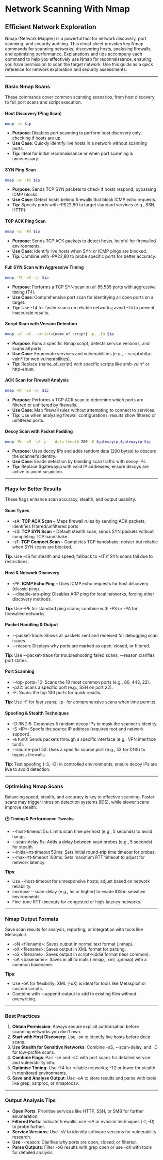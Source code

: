 # Network Scanning With Nmap

## Efficient Network Exploration

Nmap (Network Mapper) is a powerful tool for network discovery, port scanning, and security auditing. This cheat sheet provides key Nmap commands for scanning networks, discovering hosts, analysing firewalls, and optimising performance. Explanations and tips accompany each command to help you effectively use Nmap for reconnaissance, ensuring you have permission to scan the target network. Use this guide as a quick reference for network exploration and security assessments.

***

### Basic Nmap Scans

These commands cover common scanning scenarios, from host discovery to full port scans and script execution.

#### Host Discovery (Ping Scan)

```bash
nmap -sn $ip
```

* **Purpose**: Disables port scanning to perform host discovery only, checking if hosts are up.
* **Use Case**: Quickly identify live hosts in a network without scanning ports.
* **Tip**: Ideal for initial reconnaissance or when port scanning is unnecessary.

#### SYN Ping Scan

```bash
nmap -sn -PS $ip
```

* **Purpose**: Sends TCP SYN packets to check if hosts respond, bypassing ICMP blocks.
* **Use Case**: Detect hosts behind firewalls that block ICMP echo requests.
* **Tip**: Specify ports with -PS22,80 to target standard services (e.g., SSH, HTTP).

#### TCP ACK Ping Scan

```bash
nmap -sn -PA $ip
```

* **Purpose**: Sends TCP ACK packets to detect hosts, helpful for firewalled environments.
* **Use Case**: Identify live hosts when SYN or ICMP pings are blocked.
* **Tip**: Combine with -PA22,80 to probe specific ports for better accuracy.

#### Full SYN Scan with Aggressive Timing

```bash
nmap -T4 -sS -p- $ip
```

* **Purpose**: Performs a TCP SYN scan on all 65,535 ports with aggressive timing (T4).
* **Use Case**: Comprehensive port scan for identifying all open ports on a target.
* **Tip**: Use -T4 for faster scans on reliable networks; avoid -T5 to prevent inaccurate results.

#### Script Scan with Version Detection

```bash
nmap -sC -sV --script={name_of_script} -p- -T4 $ip
```

* **Purpose**: Runs a specific Nmap script, detects service versions, and scans all ports.
* **Use Case**: Enumerate services and vulnerabilities (e.g., --script=http-vuln\* for web vulnerabilities).
* **Tip**: Replace {name\_of\_script} with specific scripts like smb-vuln\* or http-enum.

#### ACK Scan for Firewall Analysis

```bash
nmap -Pn -sA -p- $ip
```

* **Purpose**: Performs a TCP ACK scan to determine which ports are filtered or unfiltered by firewalls.
* **Use Case**: Map firewall rules without attempting to connect to services.
* **Tip**: Use when analyzing firewall configurations; results show filtered or unfiltered ports.

#### Decoy Scan with Packet Padding

```bash
nmap -Pn -sS -sV -p- --data-length 200 -D $gatewayip,$gatewayip $ip
```

* **Purpose**: Uses decoy IPs and adds random data (200 bytes) to obscure the scanner’s identity.
* **Use Case**: Evade detection by blending scan traffic with decoy IPs.
* **Tip**: Replace $gatewayip with valid IP addresses; ensure decoys are active to avoid suspicion.

***

### Flags for Better Results

These flags enhance scan accuracy, stealth, and output usability.

#### Scan Types

* -sA: **TCP ACK Scan** – Maps firewall rules by sending ACK packets; identifies filtered/unfiltered ports.
* -sS: **TCP SYN Scan** – Default stealth scan; sends SYN packets without completing TCP handshake.
* -sT: **TCP Connect Scan** – Completes TCP handshake; noisier but reliable when SYN scans are blocked.

**Tip**: Use -sS for stealth and speed; fallback to -sT if SYN scans fail due to restrictions.

#### Host & Network Discovery

* -PE: **ICMP Echo Ping** – Uses ICMP echo requests for host discovery (classic ping).
* \--disable-arp-ping: Disables ARP ping for local networks, forcing other discovery methods.

**Tip**: Use -PE for standard ping scans; combine with -PS or -PA for firewalled networks.

#### Packet Handling & Output

* \--packet-trace: Shows all packets sent and received for debugging scan issues.
* \--reason: Displays why ports are marked as open, closed, or filtered.

**Tip**: Use --packet-trace for troubleshooting failed scans; --reason clarifies port states.

#### Port Scanning

* \--top-ports=10: Scans the 10 most common ports (e.g., 80, 443, 22).
* -p22: Scans a specific port (e.g., SSH on port 22).
* -F: Scans the top 100 ports for quick results.

**Tip**: Use -F for fast scans; -p- for comprehensive scans when time permits.

#### Spoofing & Stealth Techniques

* -D RND:5: Generates 5 random decoy IPs to mask the scanner’s identity.
* -S \<IP>: Spoofs the source IP address (requires root and network support).
* -e tun0: Sends packets through a specific interface (e.g., VPN interface tun0).
* \--source-port 53: Uses a specific source port (e.g., 53 for DNS) to bypass firewalls.

**Tip**: Test spoofing (-S, -D) in controlled environments; ensure decoy IPs are live to avoid detection.

***

### Optimising Nmap Scans

Balancing speed, stealth, and accuracy is key to effective scanning. Faster scans may trigger intrusion detection systems (IDS), while slower scans improve stealth.

#### 🕒 Timing & Performance Tweaks

* \--host-timeout 5s: Limits scan time per host (e.g., 5 seconds) to avoid hangs.
* \--scan-delay 5s: Adds a delay between scan probes (e.g., 5 seconds) for stealth.
* \--initial-rtt-timeout 50ms: Sets initial round-trip time timeout for probes.
* \--max-rtt-timeout 100ms: Sets maximum RTT timeout to adjust for network latency.

**Tips**:

* Use --host-timeout for unresponsive hosts; adjust based on network reliability.
* Increase --scan-delay (e.g., 5s or higher) to evade IDS in sensitive environments.
* Fine-tune RTT timeouts for congested or high-latency networks.

***

### Nmap Output Formats

Save scan results for analysis, reporting, or integration with tools like Metasploit.

* -oN \<filename>: Saves output in normal text format (.nmap).
* -oX \<filename>: Saves output in XML format for parsing.
* -oS \<filename>: Saves output in script-kiddie format (less common).
* -oA \<basename>: Saves in all formats (.nmap, .xml, .gnmap) with a common basename.

**Tips**:

* Use -oA for flexibility; XML (-oX) is ideal for tools like Metasploit or custom scripts.
* Combine with --append-output to add to existing files without overwriting.

***

### Best Practices

1. **Obtain Permission**: Always secure explicit authorisation before scanning networks you don’t own.
2. **Start with Host Discovery**: Use -sn to identify live hosts before deep scans.
3. **Use Stealth for Sensitive Networks**: Combine -sS, --scan-delay, and -D for low-profile scans.
4. **Combine Flags**: Pair -sV and -sC with port scans for detailed service and vulnerability info.
5. **Optimise Timing**: Use -T4 for reliable networks; -T2 or lower for stealth in monitored environments.
6. **Save and Analyse Output**: Use -oA to store results and parse with tools like grep, xsltproc, or nmaptocsv.

***

### Output Analysis Tips

* **Open Ports**: Prioritise services like HTTP, SSH, or SMB for further enumeration.
* **Filtered Ports**: Indicate firewalls; use -sA or evasion techniques (-f, -D) to probe further.
* **Service Versions**: Use -sV to identify software versions for vulnerability research.
* **Use** --reason: Clarifies why ports are open, closed, or filtered.
* **Parse Outputs**: Filter -oG results with grep open or use -oX with tools for detailed analysis.
